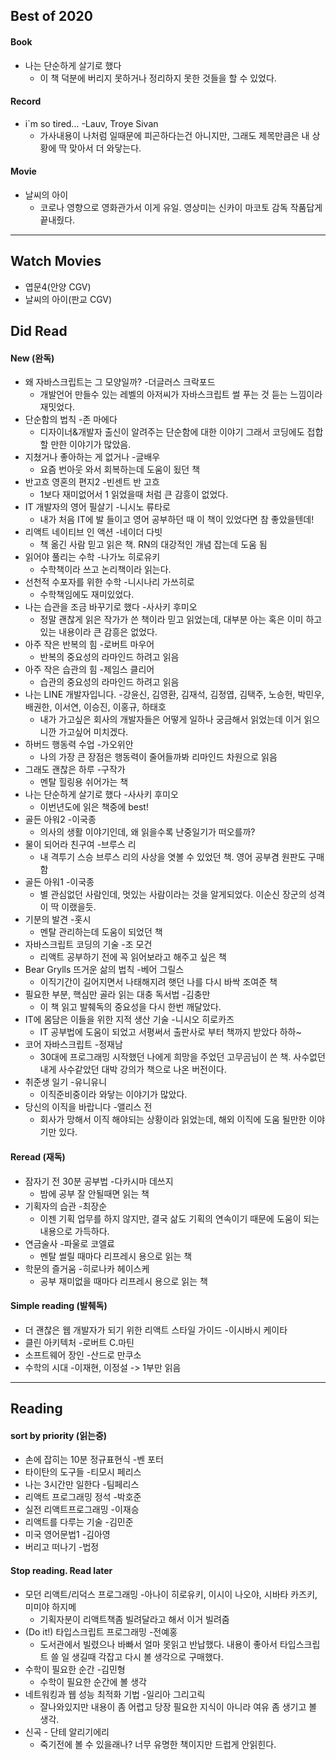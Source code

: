 ## Best of 2020
#### Book
- 나는 단순하게 살기로 했다
  - 이 책 덕분에 버리지 못하거나 정리하지 못한 것들을 할 수 있었다.

#### Record
- i`m so tired... -Lauv, Troye Sivan
  - 가사내용이 나처럼 일때문에 피곤하다는건 아니지만, 그래도 제목만큼은 내 상황에 딱 맞아서 더 와닿는다.

#### Movie
- 날씨의 아이
  - 코로나 영향으로 영화관가서 이게 유일. 영상미는 신카이 마코토 감독 작품답게 끝내줬다.

---

## Watch Movies
- 엽문4(안양 CGV)
- 날씨의 아이(판교 CGV)

## Did Read

#### New (완독)
- 왜 자바스크립트는 그 모양일까? -더글러스 크락포드
  - 개발언어 만들수 있는 레벨의 아저씨가 자바스크립트 썰 푸는 것 듣는 느낌이라 재밋었다.
- 단순함의 법칙 -존 마에다
  - 디자이너&개발자 출신이 알려주는 단순함에 대한 이야기 그래서 코딩에도 접합할 만한 이야기가 많았음.
- 지쳤거나 좋아하는 게 없거나 -글배우
  - 요즘 번아웃 와서 회복하는데 도움이 됬던 책 
- 반고흐 영혼의 편지2 -빈센트 반 고흐
  - 1보다 재미없어서 1 읽었을때 처럼 큰 감흥이 없었다.
- IT 개발자의 영어 필살기 -니시노 류타로
  - 내가 처음 IT에 발 들이고 영어 공부하던 때 이 책이 있었다면 참 좋았을텐데!
- 리액트 네이티브 인 액션 -네이더 다빗
  - 책 옮긴 사람 믿고 읽은 책. RN의 대강적인 개념 잡는데 도움 됨 
- 읽어야 풀리는 수학 -나가노 히로유키
  - 수학책이라 쓰고 논리책이라 읽는다.
- 선천적 수포자를 위한 수학 -니시나리 가쓰히로
  - 수학책임에도 재미있었다.
- 나는 습관을 조금 바꾸기로 했다 -사사키 후미오
  - 정말 괜찮게 읽은 작가가 쓴 책이라 믿고 읽었는데, 대부분 아는 혹은 이미 하고있는 내용이라 큰 감흥은 없었다.
- 아주 작은 반복의 힘 -로버트 마우어
  - 반복의 중요성의 라마인드 하려고 읽음
- 아주 작은 습관의 힘 -제임스 클리어
  - 습관의 중요성의 라마인드 하려고 읽음
- 나는 LINE 개발자입니다. -강윤신, 김영환, 김재석, 김정엽, 김택주, 노승헌, 박민우, 배권한, 이서연, 이승진, 이홍규, 하태호
  - 내가 가고싶은 회사의 개발자들은 어떻게 일하나 궁금해서 읽었는데 이거 읽으니깐 가고싶어 미치겠다.
- 하버드 행동력 수업 -가오위안
  - 나의 가장 큰 장점은 행동력이 줄어들까봐 리마인드 차원으로 읽음
- 그래도 괜찮은 하루 -구작가
  - 멘탈 힐링용 쉬어가는 책 
- 나는 단순하게 살기로 했다 -사사키 후미오
  - 이번년도에 읽은 책중에 best!
- 골든 아워2 -이국종
  - 의사의 생활 이야기인데, 왜 읽을수록 난중일기가 떠오를까?
- 물이 되어라 친구여 -브루스 리
  - 내 격투기 스승 브루스 리의 사상을 엿볼 수 있었던 책. 영어 공부겸 원판도 구매함
- 골든 아워1 -이국종
  - 별 관심없던 사람인데, 멋있는 사람이라는 것을 알게되었다. 이순신 장군의 성격이 딱 이랬을듯.
- 기분의 발견 -홋시
  - 멘탈 관리하는데 도움이 되었던 책
- 자바스크립트 코딩의 기술 -조 모건
  - 리액트 공부하기 전에 꼭 읽어보라고 해주고 싶은 책
- Bear Grylls 뜨거운 삶의 법칙 -베어 그릴스
  - 이직기간이 길어지면서 나태해지려 햇던 나를 다시 바싹 조여준 책
- 필요한 부분, 핵심만 골라 읽는 대충 독서법 -김충만
  - 이 책 읽고 발췌독의 중요성을 다시 한번 깨달았다.
- IT에 몸담은 이들을 위한 지적 생산 기술 -니시오 히로카즈
  - IT 공부법에 도움이 되었고 서평써서 출판사로 부터 책까지 받았다 하하~
- 코어 자바스크립트 -정재남
  - 30대에 프로그래밍 시작했던 나에게 희망을 주었던 고무곰님이 쓴 책. 사수없던 내게 사수같았던 대박 강의가 책으로 나온 버전이다.
- 취준생 일기 -유니유니
  - 이직준비중이라 와닿는 이야기가 많았다.
- 당신의 이직을 바랍니다 -앨리스 전
  - 회사가 망해서 이직 해야되는 상황이라 읽었는데, 해외 이직에 도움 될만한 이야기만 있다.

#### Reread (재독)
- 잠자기 전 30분 공부법 -다카시마 데쓰지
  - 밤에 공부 잘 안될때면 읽는 책
- 기획자의 습관 -최장순
  - 이젠 기획 업무를 하지 않지만, 결국 삶도 기획의 연속이기 때문에 도움이 되는 내용으로 가득하다.
- 연금술사 -파울로 코엘료
  - 멘탈 썰릴 때마다 리프레시 용으로 읽는 책
- 학문의 즐거움 -히로나카 헤이스케
  - 공부 재미없을 때마다 리프레시 용으로 읽는 책

#### Simple reading (발췌독)
- 더 괜찮은 웹 개발자가 되기 위한 리액트 스타일 가이드 -이시바시 케이타
- 클린 아키텍처 -로버트 C.마틴
- 소프트웨어 장인 -산드로 만쿠소
- 수학의 시대 -이재현, 이정설 -> 1부만 읽음

---

## Reading

#### sort by priority (읽는중)
- 손에 잡히는 10분 정규표현식 -벤 포터
- 타이탄의 도구들 -티모시 페리스
- 나는 3시간만 일한다 -팀페리스
- 리액트 프로그래밍 정석 -박호준
- 실전 리액트프로그래밍 -이재승
- 리액트를 다루는 기술 -김민준
- 미국 영어문법1 -김아영
- 버리고 떠나기 -법정


#### Stop reading. Read later
- 모던 리액트/리덕스 프로그래밍 -아나이 히로유키, 이시이 나오야, 시바타 카즈키, 미미야 하지메 
  - 기획자분이 리액트책좀 빌려달라고 해서 이거 빌려줌
- (Do it!) 타입스크립트 프로그래밍 -전예홍
  - 도서관에서 빌렸으나 바빠서 얼마 못읽고 반납했다. 내용이 좋아서 타입스크립트 쓸 일 생길때 각잡고 다시 볼 생각으로 구매했다.
- 수학이 필요한 순간 -김민형
  - 수학이 필요한 순간에 볼 생각
- 네트워킹과 웹 성능 최적화 기법 -일리아 그리고릭
  - 잘나와있지만 내용이 좀 어렵고 당장 필요한 지식이 아니라 여유 좀 생기고 볼 생각.
- 신곡 - 단테 알리기에리
  - 죽기전에 볼 수 있을래나? 너무 유명한 책이지만 드럽게 안읽힌다.
